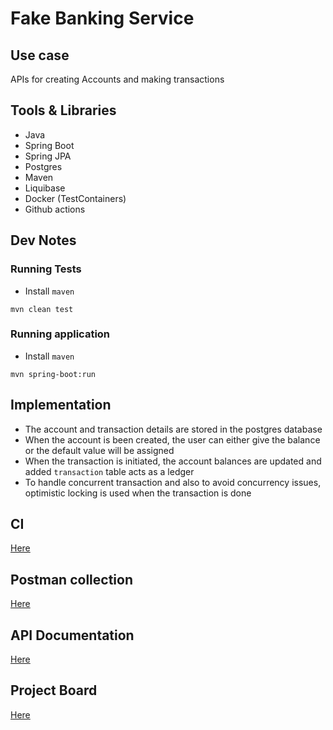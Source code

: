 # Fake Banking Service

## Use case
APIs for creating Accounts and making transactions

## Tools & Libraries
- Java
- Spring Boot
- Spring JPA
- Postgres  
- Maven
- Liquibase 
- Docker (TestContainers)
- Github actions


## Dev Notes

### Running Tests
* Install `maven`
```java_holder_method_tree
mvn clean test
```
### Running application
* Install `maven`
```java_holder_method_tree
mvn spring-boot:run
```
## Implementation
* The account and transaction details are stored in the postgres database
* When the account is been created, the user can either give the balance or the default value will be assigned
* When the transaction is initiated, the account balances are updated and added `transaction` table acts as a ledger
* To handle concurrent transaction and also to avoid concurrency issues, optimistic locking is used when the transaction is done

## CI
[Here](https://github.com/thirunar/banking-service/actions)

## Postman collection
[Here](https://www.getpostman.com/collections/80d462edf3efff477616)

## API Documentation
[Here](http://localhost:8080/swagger-ui.html)

## Project Board
[Here](https://github.com/thirunar/banking-service/projects)

